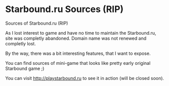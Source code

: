 # Starbound.ru Sources (RIP)

Sources of Starbound.ru (RIP)

As I lost interest to game and have no time to maintain the Starbound.ru, site was completly abandoned. Domain name was not renewed and completly lost.

By the way, there was a bit interesting features, that I want to expose.

You can find sources of mini-game that looks like pretty early original Starbound game ;)

You can visit http://playstarbound.ru to see it in action (will be closed soon).
